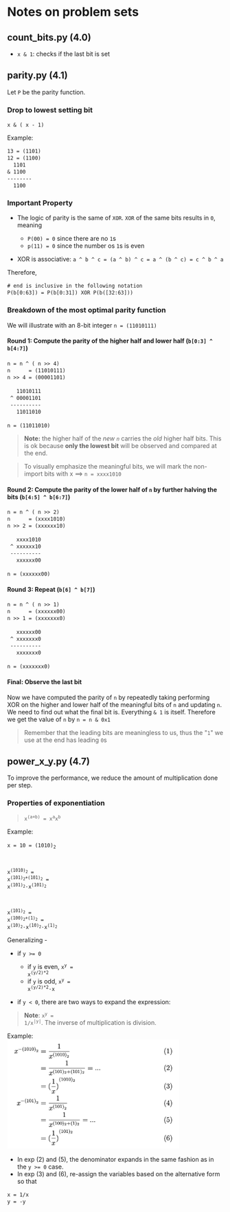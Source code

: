# Notes on problem sets

## count_bits.py (4.0)
- `x & 1`: checks if the last bit is set

## parity.py (4.1)
Let `P` be the parity function.
### Drop to lowest setting bit   
```
x & ( x - 1)
```

Example:
```
13 = (1101)
12 = (1100)
  1101
& 1100
--------
  1100
```
### Important Property
- The logic of parity is the same of `XOR`. `XOR` of the same bits results in `0`, meaning
    - `P(00) = 0` since there are no `1`s
    - `p(11) = 0` since the number os `1`s is even

- XOR is associative: `a ^ b ^ c = (a ^ b) ^ c = a ^ (b ^ c) = c ^ b ^ a`

Therefore, 
```
# end is inclusive in the following notation
P(b[0:63]) = P(b[0:31]) XOR P(b([32:63]))
```
### Breakdown of the most optimal parity function
We will illustrate with an 8-bit integer `n = (11010111)`

#### Round 1: Compute the parity of the higher half and lower half (`b[0:3] ^ b[4:7]`)
```
n = n ^ ( n >> 4)
n      = (11010111)
n >> 4 = (00001101)

   11010111
 ^ 00001101
 ----------
   11011010   

n = (11011010)
```
>**Note:** the higher half of the *new `n`* carries the *old* higher half bits. This is ok because **only the lowest bit** will be observed and compared at the end. 

> To visually emphasize the meaningful bits, we will mark the non-import bits with x ==> `n = xxxx1010`

#### Round 2: Compute the parity of the lower half of `n` by further halving the bits (`b[4:5] ^ b[6:7]`)
```
n = n ^ ( n >> 2)
n      = (xxxx1010)
n >> 2 = (xxxxxx10)

   xxxx1010
 ^ xxxxxx10
 ----------
   xxxxxx00   

n = (xxxxxx00)
```

#### Round 3: Repeat (`b[6] ^ b[7]`)
```
n = n ^ ( n >> 1)
n      = (xxxxxx00)
n >> 1 = (xxxxxxx0)

   xxxxxx00
 ^ xxxxxxx0
 ----------
   xxxxxxx0   

n = (xxxxxxx0)
```
#### Final: Observe the last bit
Now we have computed the parity of `n` by repeatedly taking performing XOR on the higher and lower half of the meaningful bits of `n` and updating `n`. We need to find out what the final bit is. Everything `& 1` is itself. Therefore we get the value of `n` by `n = n & 0x1`

> Remember that the leading bits are meaningless to us, thus the "`1`" we use at the end has leading `0`s

## power_x_y.py (4.7)
To improve the performance, we reduce the amount of multiplication done per step.

### Properties of exponentiation
> <code>x<sup>(a+b)</sup> = x<sup>a</sup>x<sup>b</sup></code>

Example:

<code>x = 10 = (1010)<sub>2</sub>

x<sup>(1010)<sub>2</sub></sup> = x<sup>(101)<sub>2</sub>+(101)<sub>2</sub></sup> = x<sup>(101)<sub>2</sub></sup>·x<sup>(101)<sub>2</sub></sup>  

x<sup>(101)<sub>2</sub></sup> = x<sup>(100)<sub>2</sub>+(1)<sub>2</sub></sup> = x<sup>(10)<sub>2</sub></sup>·x<sup>(10)<sub>2</sub></sup>·x<sup>(1)<sub>2</sub></sup>
</code>


Generalizing - 
- if `y >= 0`
    - if `y` is even, <code>x<sup>y</sup> = x<sup>(y/2)*2</sup></code>
    - if `y` is odd, <code>x<sup>y</sup> = x<sup>(y/2)*2</sup>·x</code>

- if `y < 0`, there are two ways to expand the expression:
> **Note**: <code>x<sup>y</sup> = 1/x<sup>|y|</sup></code>. The inverse of multiplication is division.

Example:  
<img src='tex_imgs/exp_neg.png' width="400px">

- In exp (2) and (5), the denominator expands in the same fashion as in the `y >= 0` case.
- In exp (3) and (6), re-assign the variables based on the alternative form so that
```
x = 1/x
y = -y

```